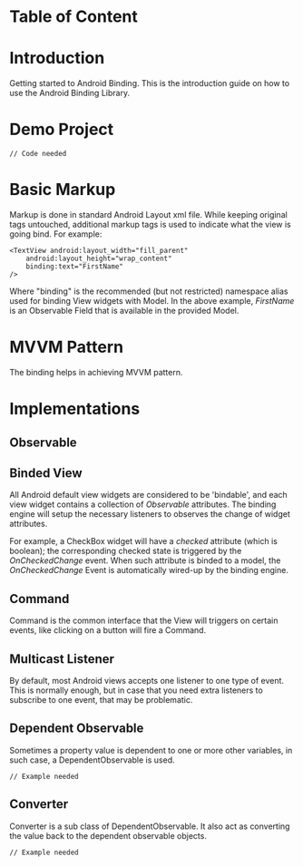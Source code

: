 # Table of Content #



# Introduction #

Getting started to Android Binding. This is the introduction guide on how to use the Android Binding Library.

# Demo Project #

```
// Code needed
```

# Basic Markup #

Markup is done in standard Android Layout xml file. While keeping original tags untouched, additional markup tags is used to indicate what the view is going bind. For example:

```
<TextView android:layout_width="fill_parent"
    android:layout_height="wrap_content"
    binding:text="FirstName"
/>
```

Where "binding" is the recommended (but not restricted) namespace alias used for binding View widgets with Model. In the above example, _FirstName_ is an Observable Field that is available in the provided Model.

# MVVM Pattern #

The binding helps in achieving MVVM pattern.

# Implementations #

## Observable ##

## Binded View ##

All Android default view widgets are considered to be 'bindable', and each view widget contains a collection of _Observable_ attributes. The binding engine will setup the necessary listeners to observes the change of widget attributes.

For example, a CheckBox widget will have a _checked_ attribute (which is boolean); the corresponding checked state is triggered by the _OnCheckedChange_ event. When such attribute is binded to a model, the _OnCheckedChange_ Event is automatically wired-up by the binding engine.

## Command ##

Command is the common interface that the View will triggers on certain events, like clicking on a button will fire a Command.

## Multicast Listener ##

By default, most Android views accepts one listener to one type of event. This is normally enough, but in case that you need extra listeners to subscribe to one event, that may be problematic.

## Dependent Observable ##

Sometimes a property value is dependent to one or more other variables, in such case, a DependentObservable is used.

```
// Example needed
```

## Converter ##

Converter is a sub class of DependentObservable. It also act as converting the value back to the dependent observable objects.

```
// Example needed
```
